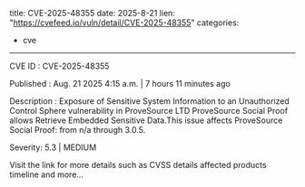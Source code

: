  
title: CVE-2025-48355
date: 2025-8-21
lien: "https://cvefeed.io/vuln/detail/CVE-2025-48355"
categories:
  - cve
---

CVE ID : CVE-2025-48355

Published :  Aug. 21
2025
4:15 a.m. | 7 hours
11 minutes ago

Description : Exposure of Sensitive System Information to an Unauthorized Control Sphere vulnerability in ProveSource LTD ProveSource Social Proof allows Retrieve Embedded Sensitive Data.This issue affects ProveSource Social Proof: from n/a through 3.0.5.

Severity: 5.3 | MEDIUM

Visit the link for more details
such as CVSS details
affected products
timeline
and more...
